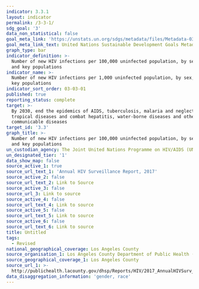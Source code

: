 ```yaml
---
indicator: 3.3.1
layout: indicator
permalink: /3-3-1/
sdg_goal: '3'
data_non_statistical: false
goal_meta_link: 'https://unstats.un.org/sdgs/metadata/files/Metadata-03-03-01.pdf'
goal_meta_link_text: United Nations Sustainable Development Goals Metadata (PDF 372 KB)
graph_type: bar
indicator_definition: >-
  Number of new HIV infections per 100,000 uninfected population, by sex, age
  and key populations
indicator_name: >-
  Number of new HIV infections per 1,000 uninfected population, by sex, age and
  key populations
indicator_sort_order: 03-03-01
published: true
reporting_status: complete
target: >-
  By 2030, end the epidemics of AIDS, tuberculosis, malaria and neglected
  tropical diseases and combat hepatitis, water-borne diseases and other
  communicable diseases
target_id: '3.3'
graph_title: >-
  Number of new HIV infections per 100,000 uninfected population, by sex, age
  and key populations
un_custodian_agency: The Joint United Nations Programme on HIV/AIDS (UNAIDS)
un_designated_tier: '1'
data_show_map: false
source_active_1: true
source_url_text_1: 'Annual HIV Surveillance Report, 2017'
source_active_2: false
source_url_text_2: Link to Source
source_active_3: false
source_url_3: Link to source
source_active_4: false
source_url_text_4: Link to source
source_active_5: false
source_url_text_5: Link to source
source_active_6: false
source_url_text_6: Link to source
title: Untitled
tags:
  - Revised
national_geographical_coverage: Los Angeles County
source_organisation_1: Los Angeles County Department of Public Health (DPH)
source_geographical_coverage_1: Los Angeles County
source_url_1: >-
  http://publichealth.lacounty.gov/dhsp/Reports/HIV/2017_AnnualHIVSurv_Report_FINAL_2018Nov15.pdf
data_disaggregation_information: 'gender, race'
---
```

